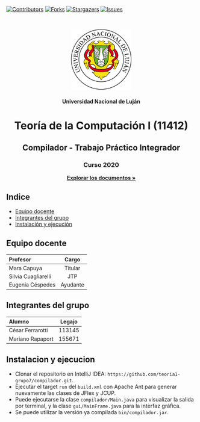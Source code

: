 [![Contributors][contributors-shield]][contributors-url]
[![Forks][forks-shield]][forks-url]
[![Stargazers][stars-shield]][stars-url]
[![Issues][issues-shield]][issues-url]
<!-- PROJECT LOGO -->
<br />
<p align="center">
  <a href="https://github.com/teoria1-grupo7"><img src="src/gui/unlu.png" alt="Logo" width="160" height="160"></a>
  <h4 align="center">Universidad Nacional de Luján</h4>
  <h1 align="center">Teoría de la Computación I (11412)</h1>
  <h2 align="center">Compilador - Trabajo Práctico Integrador</h2>  
  <h3 align="center">Curso 2020</h3>
  <p align="center"><a href="https://github.com/teoria1-grupo7"><strong>Explorar los documentos »</strong></a></p>
</p>



<!-- INDICE -->
## Indice
* [Equipo docente](#equipo-docente)
* [Integrantes del grupo](#integrantes-del-grupo)
* [Instalación y ejecución](#instalacion-y-ejecucion)



<!-- DOCENTES -->
## Equipo docente
| Profesor  | Cargo  |
| :------------ |:---------------:|
| Mara Capuya      | Titular |
| Silvia Cuagliarelli      | JTP        |
| Eugenia Céspedes | Ayudante        |



<!-- INTEGRANTES -->
## Integrantes del grupo
| Alumno  | Legajo  |
| :------------ |:---------------:|
| César Ferrarotti      | 113145 |
| Mariano Rapaport | 155671        |



<!-- INSTALACION -->
## Instalacion y ejecucion
 * Clonar el repositorio en IntelliJ IDEA: `https://github.com/teoria1-grupo7/compilador.git`.
 * Ejecutar el target `run` del `build.xml` con Apache Ant para generar nuevamente las clases de JFlex y JCUP.
 * Puede ejecutarse la clase `compilador/Main.java` para visualizar la salida por terminal, y la clase `gui/MainFrame.java` para la interfaz gráfica.
 * Se puede utilizar la versión ya compilada `bin/compilador.jar`.
 
 
 
 <!-- MARKDOWN LINKS & IMAGES -->
 <!-- https://www.markdownguide.org/basic-syntax/#reference-style-links -->
 [contributors-shield]: https://img.shields.io/github/contributors/teoria1-grupo7/compilador.svg?style=flat-square
 [contributors-url]: https://github.com/teoria1-grupo7/compilador/graphs/contributors
 [forks-shield]: https://img.shields.io/github/forks/teoria1-grupo7/compilador.svg?style=flat-square
 [forks-url]: https://github.com/teoria1-grupo7/compilador/network/members
 [stars-shield]: https://img.shields.io/github/stars/teoria1-grupo7/compilador.svg?style=flat-square
 [stars-url]: https://github.com/teoria1-grupo7/compilador/stargazers
 [issues-shield]: https://img.shields.io/github/issues/teoria1-grupo7/compilador.svg?style=flat-square
 [issues-url]: https://github.com/teoria1-grupo7/compilador/issues
 